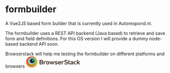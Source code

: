 # formbuilder
A Vue2JS based form builder that is currently used in Autorespond.nl.

The formbuilder uses a REST API backend (Java based) to retrieve and save form and field definitions.
For this OS version I will provide a dummy node-based backend API soon.

Browserstack will help me testing the formbuilder on different platforms and browsers
[![BrowserStack](https://github.com/jaccop/formbuilder/blob/master/browserstack.png?raw=true)](https://www.browserstack.com)
